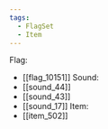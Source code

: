 ```yaml
---
tags:
  - FlagSet
  - Item
---
```

Flag:
- [[flag_10151]]
Sound:
- [[sound_44]]
- [[sound_43]]
- [[sound_17]]
Item:
- [[item_502]]
